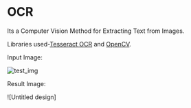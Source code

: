 # OCR
Its a Computer Vision Method for Extracting Text from Images.


Libraries used-<a href="https://github.com/tesseract-ocr/tesseract">Tesseract OCR</a> and <a href="https://github.com/opencv/opencv">OpenCV</a>.


Input Image:

![test_img](https://user-images.githubusercontent.com/64242103/141047862-e0055465-3c07-4f74-8143-4cdd09be2e89.png)

Result Image:

![Untitled design]
